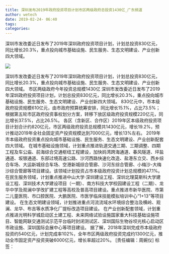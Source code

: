 ```yaml
---
title: 深圳发布2019年政府投资项目计划市区两级政府总投资1430亿_广东频道
author: wetech
date: 2019-02-24- 06:40
tags: 
categories: 
---
```

深圳市发改委近日发布了2019年深圳政府投资项目计划，计划总投资830亿元，同比增长20.3%，重点投向城市基础设施、民生服务、生态文明建设、产业创新四大领域。
<!-- more -->
                
<img align="center" border="0" src="http://p2.ifengimg.com/a/2016/0810/204c433878d5cf9size1_w16_h16.png" />
                
                
            
深圳市发改委近日发布了2019年深圳政府投资项目计划，计划总投资830亿元，同比增长20.3%，重点投向城市基础设施、民生服务、生态文明建设、产业创新四大领域。
市区两级政府今年投资总规模1430亿
深圳市发改委近日发布了2019年深圳政府投资项目计划，计划总投资830亿元，同比增长20.3%，重点投向城市基础设施、民生服务、生态文明建设、产业创新四大领域。
830亿元中，市本级政府投资规模610亿元，由市政府预算统筹安排，同比增长15.1%，占比73.5%；根据第五轮市区政府投资事权划分方案，转移下放区级政府投资规模220亿元，同比增长37.5%，占比26.5%。
各区（含新区、合作区）2019年区本级政府投资项目计划合计约820亿元，市区两级政府投资总规模共1430亿元，增长19.2%，预计推动2019年全社会固定资产投资规模达到7000亿元，增长13%左右。
2019年市本级政府投资重点投向城市基础设施、民生服务、生态文明建设、产业创新配套四大领域。
在城市基础设施领域，计划重点推进轨道交通三期、三期调整、四期工程及车公庙、前海综合交通枢纽工程建设，加快妈湾跨海通道、春风隧道、坪盐通道、坂银通道、东部过境高速公路、沙河西路快速化改造、盐港东立交、西乡综合车场、大运新城综合车场、空港新城综合管廊、沙河东综合管廊、小梅沙-大梅沙综合管廊等项目建设。该领域计划投资占市本级政府投资计划总规模的47.1%。
在民生服务领域，计划重点推进中山大学·深圳建设工程、深圳北理莫斯科大学建设工程、深圳技术大学建设项目（一期）、南方科技大学校园建设工程（二期）、龙华中学及观澜中学改扩建工程等高校及普高项目建设。重点推进市新华医院、市第二儿童医院、市口腔医院、大鹏医院、市医学临床技能模拟培训中心“1+13”等项目建设。
在生态文明建设领域，计划推进重点河流流域水环境综合整治及横岭、观澜、龙华、布吉等水质净化厂提标改造项目建设。
在产业创新配套领域，计划重点推进光明科学城启动区土建工程、未来网络试验设施国家重大科技基础设施项目、智能网联交通测试示范平台临时封闭测试区、深圳国际生物谷坝光核心启动区市政设施、深圳国际会展中心等项目建设。
据了解，2018年深圳完成市本级政府投资约540亿元，计划完成率102%，全年市区两级政府投资完成约1300亿元，推动全市固定资产投资突破6000亿元，增长率超过20%。
[责任编辑：周婉仪]
标签：
 
 
 
             
